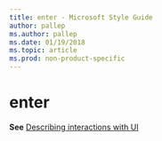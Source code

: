 ```yaml
---
title: enter - Microsoft Style Guide
author: pallep
ms.author: pallep
ms.date: 01/19/2018
ms.topic: article
ms.prod: non-product-specific
---
```


# enter

**See** [Describing interactions with UI](~/procedures-instructions/describing-interactions-with-ui.md)
